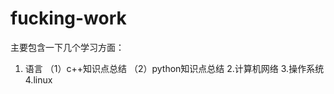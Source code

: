 # fucking-work
主要包含一下几个学习方面：
  1. 语言
    （1）c++知识点总结
    （2）python知识点总结
  2.计算机网络
  3.操作系统
  4.linux
